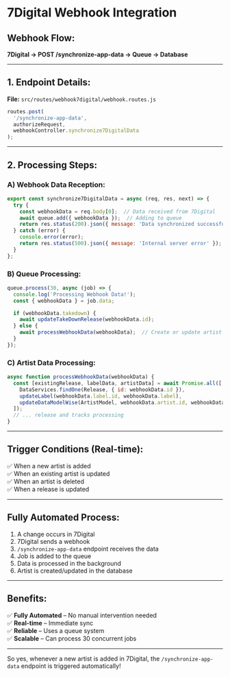 # 7Digital Webhook Integration

## Webhook Flow:
**7Digital → POST /synchronize-app-data → Queue → Database**

---

## 1. Endpoint Details:
**File:** `src/routes/webhook7digital/webhook.routes.js`

```js
routes.post(
  '/synchronize-app-data',
  authorizeRequest,
  webhookController.synchronize7DigitalData
);
``` 

---

## 2. Processing Steps:

### A) Webhook Data Reception:
```js
export const synchronize7DigitalData = async (req, res, next) => {
  try {
    const webhookData = req.body[0];  // Data received from 7Digital
    await queue.add({ webhookData });  // Adding to queue
    return res.status(200).json({ message: 'Data synchronized successfully' });
  } catch (error) {
    console.error(error);
    return res.status(500).json({ message: 'Internal server error' });
  }
};
```

### B) Queue Processing:
```js
queue.process(30, async (job) => {
  console.log('Processing Webhook Data!');
  const { webhookData } = job.data;

  if (webhookData.takedown) {
    await updateTakeDownRelease(webhookData.id);
  } else {
    await processWebhookData(webhookData);  // Create or update artist
  }
});
```

### C) Artist Data Processing:
```js
async function processWebhookData(webhookData) {
  const [existingRelease, labelData, artistData] = await Promise.all([
    DataServices.findOne(Release, { id: webhookData.id }),
    updateLabel(webhookData.label.id, webhookData.label),
    updateDataModelWise(ArtistModel, webhookData.artist.id, webhookData.artist)  // Artist create/update
  ]);
  // ... release and tracks processing
}
```

---

## Trigger Conditions (Real-time):
✅ When a new artist is added  
✅ When an existing artist is updated  
✅ When an artist is deleted  
✅ When a release is updated  

---

## Fully Automated Process:
1. A change occurs in 7Digital  
2. 7Digital sends a webhook  
3. `/synchronize-app-data` endpoint receives the data  
4. Job is added to the queue  
5. Data is processed in the background  
6. Artist is created/updated in the database  

---

## Benefits:
✅ **Fully Automated** – No manual intervention needed  
✅ **Real-time** – Immediate sync  
✅ **Reliable** – Uses a queue system  
✅ **Scalable** – Can process 30 concurrent jobs  

---

So yes, whenever a new artist is added in 7Digital, the `/synchronize-app-data` endpoint is triggered automatically!
